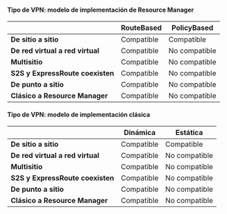 #### Tipo de VPN: modelo de implementación de Resource Manager

| | **RouteBased** | **PolicyBased** |
|-----------------------------------|-------------|------------------|
| **De sitio a sitio** | Compatible | Compatible |
| **De red virtual a red virtual** | Compatible | No compatible |
| **Multisitio** | Compatible | No compatible |
| **S2S y ExpressRoute coexisten** | Compatible | No compatible |
| **De punto a sitio** | Compatible | No compatible |
| **Clásico a Resource Manager** | Compatible | No compatible |


#### Tipo de VPN: modelo de implementación clásica


| | **Dinámica** | **Estática** |
|---------------------------------------------|--------------|--------------|
| **De sitio a sitio** | Compatible | Compatible |
| **De red virtual a red virtual** | Compatible | No compatible |
| **Multisitio** | Compatible | No compatible |
| **S2S y ExpressRoute coexisten** | Compatible | No compatible |
| **De punto a sitio** | Compatible | No compatible |
| **Clásico a Resource Manager** | Compatible | No compatible |

<!---HONumber=AcomDC_0907_2016-->